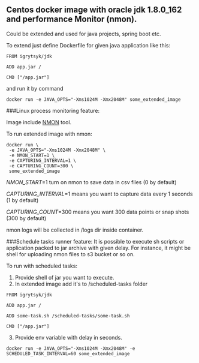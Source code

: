## Centos docker image with oracle jdk 1.8.0_162 and performance Monitor (nmon).

Could be extended and used for java projects, spring boot etc.

To extend just define Dockerfile for given java application like this:

```
FROM igrytsyk/jdk

ADD app.jar /

CMD ["/app.jar"]
```

and run it by command

```
docker run -e JAVA_OPTS="-Xms1024M -Xmx2048M" some_extended_image
```

###Linux process monitoring feature:

Image include [NMON](http://nmon.sourceforge.net/pmwiki.php) tool.

To run extended image with nmon:
```
docker run \
 -e JAVA_OPTS="-Xms1024M -Xmx2048M" \
 -e NMON_START=1 \
 -e CAPTURING_INTERVAL=1 \
 -e CAPTURING_COUNT=300 \
 some_extended_image
``` 
*NMON_START*=1 turn on nmon to save data in csv files (0 by default)

*CAPTURING_INTERVAL*=1 means you want to capture data every 1 seconds (1 by default)
 
*CAPTURING_COUNT*=300 means you want 300 data points or snap shots (300 by default)

nmon logs will be collected in /logs dir inside container.

###Schedule tasks runner feature:
It is possible to execute sh scripts or application packed to jar archive with given delay.
For instance, it might be shell for uploading nmon files to s3 bucket or so on.

To run with scheduled tasks:
1. Provide shell of jar you want to execute. 
2. In extended image add it's to /scheduled-tasks folder
```
FROM igrytsyk/jdk

ADD app.jar /

ADD some-task.sh /scheduled-tasks/some-task.sh

CMD ["/app.jar"]
```

3. Provide env variable with delay in seconds.

```
docker run -e JAVA_OPTS="-Xms1024M -Xmx2048M" -e SCHEDULED_TASK_INTERVAL=60 some_extended_image
```
